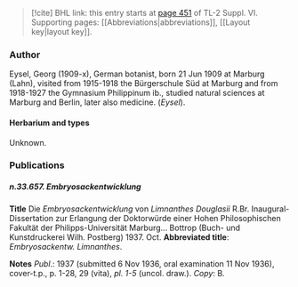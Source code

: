 > [!cite] BHL link: this entry starts at [page 451](https://www.biodiversitylibrary.org/item/103835#page/461/mode/1up) of TL-2 Suppl. VI.
> Supporting pages: [[Abbreviations|abbreviations]], [[Layout key|layout key]].

### Author

Eysel, Georg (1909-x), German botanist, born 21 Jun 1909 at Marburg (Lahn), visited from 1915-1918 the Bürgerschule Süd at Marburg and from 1918-1927 the Gymnasium Philippinum ib., studied natural sciences at Marburg and Berlin, later also medicine. (*Eysel*).

#### Herbarium and types

Unknown.

### Publications

##### n.33.657. Embryosackentwicklung

**Title**
Die *Embryosackentwicklung* von *Limnanthes Douglasii* R.Br. Inaugural-Dissertation zur Erlangung der Doktorwürde einer Hohen Philosophischen Fakultät der Philipps-Universität Marburg... Bottrop (Buch- und Kunstdruckerei Wilh. Postberg) 1937. Oct.
**Abbreviated title**: *Embryosackentw. Limnanthes*.

**Notes**
*Publ*.: 1937 (submitted 6 Nov 1936, oral examination 11 Nov 1936), cover-t.p., p. 1-28, 29 (vita), *pl. 1-5* (uncol. draw.). *Copy*: B.


